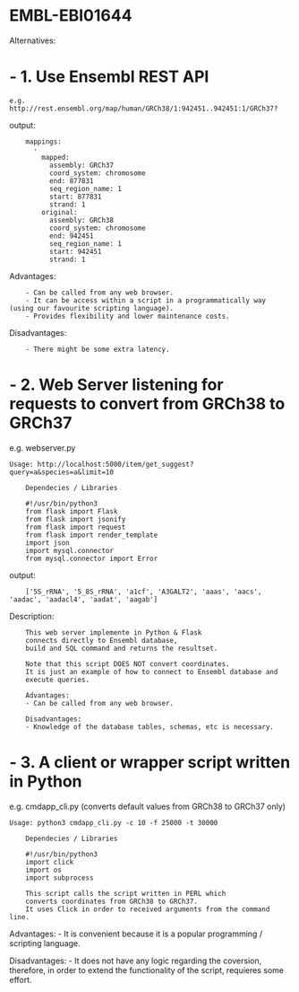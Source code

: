 # EMBL-EBI01644
Alternatives:
# - 1. Use Ensembl REST API
		
	e.g. http://rest.ensembl.org/map/human/GRCh38/1:942451..942451:1/GRCh37?
	
output: 
	
		mappings: 
		  - 
		    mapped: 
		      assembly: GRCh37
		      coord_system: chromosome
		      end: 877831
		      seq_region_name: 1
		      start: 877831
		      strand: 1
		    original: 
		      assembly: GRCh38
		      coord_system: chromosome
		      end: 942451
		      seq_region_name: 1
		      start: 942451
		      strand: 1
		
Advantages:
	
		- Can be called from any web browser.
		- It can be access within a script in a programmatically way (using our favourite scripting language).
		- Provides flexibility and lower maintenance costs.
		
Disadvantages:
	
		- There might be some extra latency.


# - 2. Web Server listening for requests to convert from GRCh38 to GRCh37

e.g. webserver.py
	
	Usage: http://localhost:5000/item/get_suggest?query=a&species=a&limit=10

		Dependecies / Libraries

		#!/usr/bin/python3
		from flask import Flask
		from flask import jsonify
		from flask import request
		from flask import render_template
		import json
		import mysql.connector
		from mysql.connector import Error
		
output:
	
		['5S_rRNA', '5_8S_rRNA', 'a1cf', 'A3GALT2', 'aaas', 'aacs', 'aadac', 'aadacl4', 'aadat', 'aagab']
	
Description:
	
		This web server implemente in Python & Flask
		connects directly to Ensembl database,
		build and SQL command and returns the resultset.

		Note that this script DOES NOT convert coordinates.
		It is just an example of how to connect to Ensembl database and
		execute queries.

		Advantages:
		- Can be called from any web browser.

		Disadvantages:
		- Knowledge of the database tables, schemas, etc is necessary.
		
# - 3. A client or wrapper script written in Python
		
e.g. cmdapp_cli.py (converts default values from GRCh38 to GRCh37 only)
	
	Usage: python3 cmdapp_cli.py -c 10 -f 25000 -t 30000

		Dependecies / Libraries
		
		#!/usr/bin/python3
		import click 
		import os
		import subprocess
		
		This script calls the script written in PERL which
		converts coordinates from GRCh38 to GRCh37.
		It uses Click in order to received arguments from the command line.
		
Advantages:
		- It is convenient because it is a popular programming / scripting language.
		
Disadvantages:
		- It does not have any logic regarding the coversion, therefore,
		in order to extend the functionality of the script, requieres some effort.

